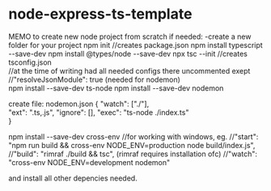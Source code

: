 # node-express-ts-template

MEMO to create new node project from scratch if needed:                                                                                      -create a new folder for your project
                                                                                                                                            npm init                            //creates package.json                                                                                  npm install typescript --save-dev	                                                                                                          npm install @types/node --save-dev                                                                                                          npx tsc --init	                	  //creates tsconfig.json                                                                                 
                                    //at the time of writing had all needed configs there uncommented exept                                 
                                    //"resolveJsonModule": true (needed for nodemon)                                                       
npm install --save-dev ts-node
npm install --save-dev nodemon

create file: nodemon.json
{
    "watch": ["./"],		
    "ext": ".ts,.js",
    "ignore": [],
    "exec": "ts-node ./index.ts"	
  }
  
 npm install --save-dev cross-env //for working with windows, eg.
                                  //"start": "npm run build && cross-env NODE_ENV=production node build/index.js", 
                                  //"build": "rimraf ./build && tsc",   (rimraf requires installation ofc)
                                  //"watch": "cross-env NODE_ENV=development nodemon"
                                  
 and install all other depencies needed.
 

